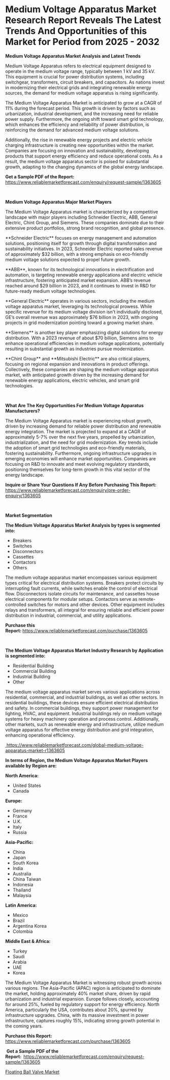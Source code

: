 <p><h1>Medium Voltage Apparatus Market Research Report Reveals The Latest Trends And Opportunities of this Market for Period from 2025 - 2032</h1></p><p><strong>Medium Voltage Apparatus Market Analysis and Latest Trends</strong></p>
<p><p>Medium Voltage Apparatus refers to electrical equipment designed to operate in the medium voltage range, typically between 1 kV and 35 kV. This equipment is crucial for power distribution systems, including switchgear, transformers, circuit breakers, and capacitors. As nations invest in modernizing their electrical grids and integrating renewable energy sources, the demand for medium voltage apparatus is rising significantly.</p><p>The Medium Voltage Apparatus Market is anticipated to grow at a CAGR of 11% during the forecast period. This growth is driven by factors such as urbanization, industrial development, and the increasing need for reliable power supply. Furthermore, the ongoing shift toward smart grid technology, which enhances the efficiency and reliability of power distribution, is reinforcing the demand for advanced medium voltage solutions.</p><p>Additionally, the rise in renewable energy projects and electric vehicle charging infrastructure is creating new opportunities within the market. Companies are focusing on innovation and sustainability, developing products that support energy efficiency and reduce operational costs. As a result, the medium voltage apparatus sector is poised for substantial growth, adapting to the changing dynamics of the global energy landscape.</p></p>
<p><strong>Get a Sample PDF of the Report:&nbsp;</strong> <a href="https://www.reliablemarketforecast.com/enquiry/request-sample/1363605?utm_campaign=2752&utm_medium=2&utm_source=Github&utm_content=ia&utm_term=28022025&utm_id=medium-voltage-apparatus">https://www.reliablemarketforecast.com/enquiry/request-sample/1363605</a></p>
<p>&nbsp;</p>
<p><strong>Medium Voltage Apparatus Major Market Players</strong></p>
<p><p>The Medium Voltage Apparatus market is characterized by a competitive landscape with major players including Schneider Electric, ABB, General Electric, Chint Group, and Siemens. These companies dominate due to their extensive product portfolios, strong brand recognition, and global presence.</p><p>**Schneider Electric** focuses on energy management and automation solutions, positioning itself for growth through digital transformation and sustainability initiatives. In 2023, Schneider Electric reported sales revenue of approximately $32 billion, with a strong emphasis on eco-friendly medium voltage solutions expected to propel future growth.</p><p>**ABB**, known for its technological innovations in electrification and automation, is targeting renewable energy applications and electric vehicle infrastructure, fostering anticipated market expansion. ABB’s revenue reached around $29 billion in 2023, and it continues to invest in R&D for future-ready medium voltage technologies.</p><p>**General Electric** operates in various sectors, including the medium voltage apparatus market, leveraging its technological prowess. While specific revenue for its medium voltage division isn't individually disclosed, GE’s overall revenue was approximately $76 billion in 2023, with ongoing projects in grid modernization pointing toward a growing market share.</p><p>**Siemens** is another key player emphasizing digital solutions for energy distribution. With a 2023 revenue of about $70 billion, Siemens aims to enhance operational efficiencies in medium voltage applications, potentially resulting in substantial growth as industries pursue modernization.</p><p>**Chint Group** and **Mitsubishi Electric** are also critical players, focusing on regional expansion and innovations in product offerings. Collectively, these companies are shaping the medium voltage apparatus market, with anticipated growth driven by the increasing demand for renewable energy applications, electric vehicles, and smart grid technologies.</p></p>
<p>&nbsp;</p>
<p><strong>What Are The Key Opportunities For Medium Voltage Apparatus Manufacturers?</strong></p>
<p><p>The Medium Voltage Apparatus market is experiencing robust growth, driven by increasing demand for reliable power distribution and renewable energy integration. The market is projected to expand at a CAGR of approximately 5-7% over the next five years, propelled by urbanization, industrialization, and the need for grid modernization. Key trends include the adoption of smart grid technologies and eco-friendly materials, fostering sustainability. Furthermore, ongoing infrastructure upgrades in emerging economies will enhance market opportunities. Companies are focusing on R&D to innovate and meet evolving regulatory standards, positioning themselves for long-term growth in this vital sector of the energy landscape.</p></p>
<p><strong>Inquire or Share Your Questions If Any Before Purchasing This Report:</strong> <a href="https://www.reliablemarketforecast.com/enquiry/pre-order-enquiry/1363605?utm_campaign=2752&utm_medium=2&utm_source=Github&utm_content=ia&utm_term=28022025&utm_id=medium-voltage-apparatus">https://www.reliablemarketforecast.com/enquiry/pre-order-enquiry/1363605</a></p>
<p>&nbsp;</p>
<p><strong>Market Segmentation</strong></p>
<p><strong>The Medium Voltage Apparatus Market Analysis by types is segmented into:</strong></p>
<p><ul><li>Breakers</li><li>Switches</li><li>Disconnectors</li><li>Cassettes</li><li>Contactors</li><li>Others</li></ul></p>
<p><p>The medium voltage apparatus market encompasses various equipment types critical for electrical distribution systems. Breakers protect circuits by interrupting fault currents, while switches enable the control of electrical flow. Disconnectors isolate circuits for maintenance, and cassettes house electrical components for modular setups. Contactors serve as remote-controlled switches for motors and other devices. Other equipment includes relays and transformers, all integral for ensuring reliable and efficient power distribution in industrial, commercial, and utility applications.</p></p>
<p><strong>Purchase this Report:&nbsp;</strong><a href="https://www.reliablemarketforecast.com/purchase/1363605?utm_campaign=2752&utm_medium=2&utm_source=Github&utm_content=ia&utm_term=28022025&utm_id=medium-voltage-apparatus">https://www.reliablemarketforecast.com/purchase/1363605</a></p>
<p>&nbsp;</p>
<p><strong>The Medium Voltage Apparatus Market Industry Research by Application is segmented into:</strong></p>
<p><ul><li>Residential Building</li><li>Commercial Building</li><li>Industrial Building</li><li>Other</li></ul></p>
<p><p>The medium voltage apparatus market serves various applications across residential, commercial, and industrial buildings, as well as other sectors. In residential buildings, these devices ensure efficient electrical distribution and safety. In commercial buildings, they support power management for lighting, HVAC, and equipment. Industrial buildings rely on medium voltage systems for heavy machinery operation and process control. Additionally, other markets, such as renewable energy and infrastructure, utilize medium voltage apparatus for effective energy distribution and grid integration, enhancing operational efficiency.</p></p>
<p><a href="https://www.reliablemarketforecast.com/global-medium-voltage-apparatus-market-r1363605?utm_campaign=2752&utm_medium=2&utm_source=Github&utm_content=ia&utm_term=28022025&utm_id=medium-voltage-apparatus">&nbsp;https://www.reliablemarketforecast.com/global-medium-voltage-apparatus-market-r1363605</a></p>
<p><strong>In terms of Region, the Medium Voltage Apparatus Market Players available by Region are:</strong></p>
<p>
    <p> <strong> North America: </strong>
        <ul>
            <li>United States</li>
            <li>Canada</li>
        </ul>
        </p> 
    <p> <strong> Europe: </strong>
        <ul>
            <li>Germany</li>
            <li>France</li>
            <li>U.K.</li>
            <li>Italy</li>
            <li>Russia</li>
        </ul>
        </p> 
    <p> <strong> Asia-Pacific: </strong>
        <ul>
            <li>China</li>
            <li>Japan</li>
            <li>South Korea</li>
            <li>India</li>
            <li>Australia</li>
            <li>China Taiwan</li>
            <li>Indonesia</li>
            <li>Thailand</li>
            <li>Malaysia</li>
        </ul>
        </p> 
    <p> <strong> Latin America: </strong>
        <ul>
            <li>Mexico</li>
            <li>Brazil</li>
            <li>Argentina Korea</li>
            <li>Colombia</li>
        </ul>
        </p> 
    <p> <strong> Middle East & Africa: </strong>
        <ul>
            <li>Turkey</li>
            <li>Saudi</li>
            <li>Arabia</li>
            <li>UAE</li>
            <li>Korea</li>
        </ul>
    </p>
    </p>
<p><p>The Medium Voltage Apparatus Market is witnessing robust growth across various regions. The Asia-Pacific (APAC) region is anticipated to dominate the market, holding approximately 40% market share, driven by rapid urbanization and industrial expansion. Europe follows closely, accounting for around 25%, fueled by regulatory support for energy efficiency. North America, particularly the USA, contributes about 20%, spurred by infrastructure upgrades. China, with its massive investment in power infrastructure, captures roughly 15%, indicating strong growth potential in the coming years.</p></p>
<p><strong>Purchase this Report: </strong><a href="https://www.reliablemarketforecast.com/purchase/1363605?utm_campaign=2752&utm_medium=2&utm_source=Github&utm_content=ia&utm_term=28022025&utm_id=medium-voltage-apparatus">https://www.reliablemarketforecast.com/purchase/1363605</a></p>
<p>&nbsp;<strong>Get a Sample PDF of the Report:&nbsp;&nbsp;</strong><a href="https://www.reliablemarketforecast.com/enquiry/request-sample/1363605?utm_campaign=2752&utm_medium=2&utm_source=Github&utm_content=ia&utm_term=28022025&utm_id=medium-voltage-apparatus">https://www.reliablemarketforecast.com/enquiry/request-sample/1363605</a></p>
<p><strong></strong></p>
<p><p><a href="https://github.com/alanepetevi/Market-Research-Report-List-1/blob/main/floating-ball-valve-market.md?utm_campaign=2752&utm_medium=2&utm_source=Github&utm_content=ia&utm_term=28022025&utm_id=medium-voltage-apparatus">Floating Ball Valve Market</a></p></p>